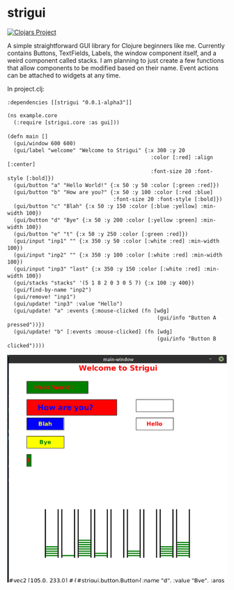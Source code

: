 # strigui

[![Clojars Project](https://img.shields.io/clojars/v/strigui.svg)](https://clojars.org/strigui)

A simple straightforward GUI library for Clojure beginners like me. Currently contains Buttons, TextFields, Labels, the window component itself, and a weird component called stacks. I am planning to just create a few functions that allow components to be modified based on their name. 
Event actions can be attached to widgets at any time.

In project.clj:

```
:dependencies [[strigui "0.0.1-alpha3"]]
```

```
(ns example.core
  (:require [strigui.core :as gui]))

(defn main []
  (gui/window 600 600)
  (gui/label "welcome" "Welcome to Strigui" {:x 300 :y 20 
                                              :color [:red] :align [:center]
                                              :font-size 20 :font-style [:bold]})
  (gui/button "a" "Hello World!" {:x 50 :y 50 :color [:green :red]})
  (gui/button "b" "How are you?" {:x 50 :y 100 :color [:red :blue] 
                                  :font-size 20 :font-style [:bold]})
  (gui/button "c" "Blah" {:x 50 :y 150 :color [:blue :yellow] :min-width 100})
  (gui/button "d" "Bye" {:x 50 :y 200 :color [:yellow :green] :min-width 100})
  (gui/button "e" "t" {:x 50 :y 250 :color [:green :red]})
  (gui/input "inp1" "" {:x 350 :y 50 :color [:white :red] :min-width 100})
  (gui/input "inp2" "" {:x 350 :y 100 :color [:white :red] :min-width 100})
  (gui/input "inp3" "last" {:x 350 :y 150 :color [:white :red] :min-width 100})
  (gui/stacks "stacks" '(5 1 8 2 0 3 0 5 7) {:x 100 :y 400})
  (gui/find-by-name "inp2")
  (gui/remove! "inp1")
  (gui/update! "inp3" :value "Hello")
  (gui/update! "a" :events {:mouse-clicked (fn [wdg]
                                                (gui/info "Button A pressed"))})
  (gui/update! "b" [:events :mouse-clicked] (fn [wdg]
                                                (gui/info "Button B clicked"))))

```

![](resources/strigui-alpha3.png)